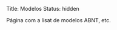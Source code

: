Title: Modelos
Status: hidden

Página com a lisat de modelos ABNT, etc.

<!-- Local Variables: -->
<!-- coding: utf-8-unix -->
<!-- End: -->
